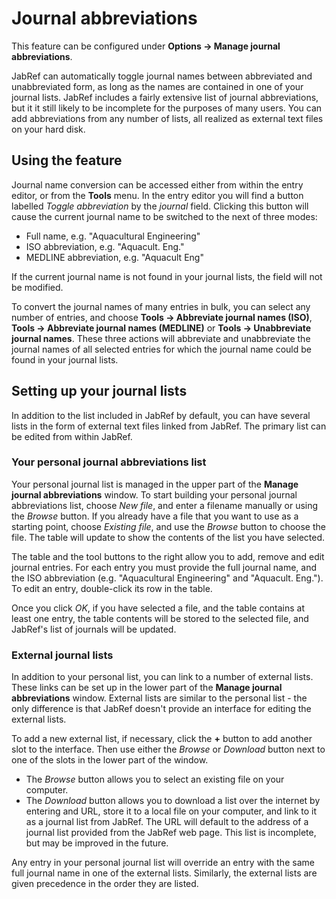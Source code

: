 # Journal abbreviations

This feature can be configured under **Options -&gt; Manage journal abbreviations**.

JabRef can automatically toggle journal names between abbreviated and unabbreviated form, as long as the names are contained in one of your journal lists. JabRef includes a fairly extensive list of journal abbreviations, but it it still likely to be incomplete for the purposes of many users. You can add abbreviations from any number of lists, all realized as external text files on your hard disk.

## Using the feature

Journal name conversion can be accessed either from within the entry editor, or from the **Tools** menu. In the entry editor you will find a button labelled *Toggle abbreviation* by the *journal* field. Clicking this button will cause the current journal name to be switched to the next of three modes:

-   Full name, e.g. "Aquacultural Engineering"
-   ISO abbreviation, e.g. "Aquacult. Eng."
-   MEDLINE abbreviation, e.g. "Aquacult Eng"

If the current journal name is not found in your journal lists, the field will not be modified.

To convert the journal names of many entries in bulk, you can select any number of entries, and choose **Tools -&gt; Abbreviate journal names (ISO)**, **Tools -&gt; Abbreviate journal names (MEDLINE)** or **Tools -&gt; Unabbreviate journal names**. These three actions will abbreviate and unabbreviate the journal names of all selected entries for which the journal name could be found in your journal lists.

## Setting up your journal lists

In addition to the list included in JabRef by default, you can have several lists in the form of external text files linked from JabRef. The primary list can be edited from within JabRef.

### Your personal journal abbreviations list

Your personal journal list is managed in the upper part of the **Manage journal abbreviations** window. To start building your personal journal abbreviations list, choose *New file*, and enter a filename manually or using the *Browse* button. If you already have a file that you want to use as a starting point, choose *Existing file*, and use the *Browse* button to choose the file. The table will update to show the contents of the list you have selected.

The table and the tool buttons to the right allow you to add, remove and edit journal entries. For each entry you must provide the full journal name, and the ISO abbreviation (e.g. "Aquacultural Engineering" and "Aquacult. Eng."). To edit an entry, double-click its row in the table.

Once you click *OK*, if you have selected a file, and the table contains at least one entry, the table contents will be stored to the selected file, and JabRef's list of journals will be updated.

### External journal lists

In addition to your personal list, you can link to a number of external lists. These links can be set up in the lower part of the **Manage journal abbreviations** window. External lists are similar to the personal list - the only difference is that JabRef doesn't provide an interface for editing the external lists.

To add a new external list, if necessary, click the **+** button to add another slot to the interface. Then use either the *Browse* or *Download* button next to one of the slots in the lower part of the window.

-   The *Browse* button allows you to select an existing file on your computer.
-   The *Download* button allows you to download a list over the internet by entering and URL, store it to a local file on your computer, and link to it as a journal list from JabRef. The URL will default to the address of a journal list provided from the JabRef web page. This list is incomplete, but may be improved in the future.

Any entry in your personal journal list will override an entry with the same full journal name in one of the external lists. Similarly, the external lists are given precedence in the order they are listed.
